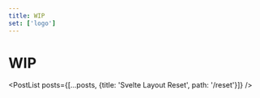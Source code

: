 ```yaml
---
title: WIP
set: ['logo']
---
```


# WIP

<PostList posts={[...posts, {title: 'Svelte Layout Reset', path: '/reset'}]} />

<script context="module">
	const markdownFiles = import.meta.globEager(`./*.md`);
	const getSlug = (path) => path.replace(/.*\/([^/]*)\..*$/, "$1");

	export async function load({ url }) {
		const data = Object.keys(markdownFiles)
			.map((path) => {
				return {
					filePath: path,
					slug: getSlug(path),
					path: `${url.pathname}/${getSlug(path)}`,
					title: markdownFiles[path].metadata?.title || getSlug(path),
					metadata: markdownFiles[path].metadata,
				};
			})
			.filter((item) => !['index'].includes(item.title));

		return {
			props: {
				posts: data,
			},
		};
	}
</script>

<script>
	import PostList from "../../libs/PostList.svelte";
	export let posts;
</script>

